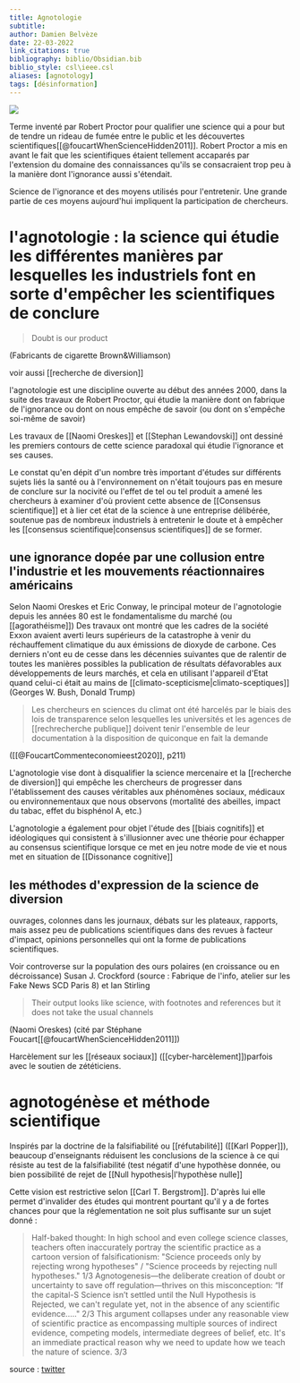 ```yaml
---
title: Agnotologie
subtitle:
author: Damien Belvèze
date: 22-03-2022
link_citations: true
bibliography: biblio/Obsidian.bib
biblio_style: csl\ieee.csl
aliases: [agnotology]
tags: [désinformation]
---
```


![](blouses_blanches.jpg)

Terme inventé par Robert Proctor pour qualifier une science qui a pour but de tendre un rideau de fumée entre le public et les découvertes scientifiques[[@foucartWhenScienceHidden2011]]. 
Robert Proctor a mis en avant le fait que les scientifiques étaient tellement accaparés par l'extension du domaine des connaissances qu'ils se consacraient trop peu à la manière dont l'ignorance aussi s'étendait. 

Science de l'ignorance et des moyens utilisés pour l'entretenir. Une grande partie de ces moyens aujourd'hui impliquent la participation de chercheurs.

# l'agnotologie : la science qui étudie les différentes manières par lesquelles les industriels font en sorte d'empêcher les scientifiques de conclure
> Doubt is our product

(Fabricants de cigarette Brown&Williamson)

voir aussi [[recherche de diversion]]

l'agnotologie est une discipline ouverte au début des années 2000, dans la suite des travaux de Robert Proctor, qui étudie la manière dont on fabrique de l'ignorance ou dont on nous empêche de savoir (ou dont on s'empêche soi-même de savoir)

Les travaux de [[Naomi Oreskes]] et [[Stephan Lewandovski]] ont dessiné les premiers contours de cette science paradoxal qui étudie l'ignorance et ses causes. 

Le constat qu'en dépit d'un nombre très important d'études sur différents sujets liés la santé ou à l'environnement on n'était toujours pas en mesure de conclure sur la nocivité ou l'effet de tel ou tel produit a amené les chercheurs à examiner d'où provient cette absence de [[Consensus scientifique]] et à lier cet état de la science à une entreprise délibérée, soutenue pas de nombreux industriels à entretenir le doute et à empêcher les [[consensus scientifique|consensus scientifiques]] de se former. 

## une ignorance dopée par une collusion entre l'industrie et les mouvements réactionnaires américains

Selon Naomi Oreskes et Eric Conway, le principal moteur de l'agnotologie depuis les années 80 est le fondamentalisme du marché (ou [[agorathéisme]])
Des travaux ont montré que les cadres de la société Exxon avaient averti leurs supérieurs de la catastrophe à venir du réchauffement climatique du aux émissions de dioxyde de carbone. 
Ces derniers n'ont eu de cesse dans les décennies suivantes que de ralentir de toutes les manières possibles la publication de résultats défavorables aux développements de leurs marchés, et cela en utilisant l'appareil d'Etat quand celui-ci était au mains de [[climato-scepticisme|climato-sceptiques]] (Georges W. Bush, Donald Trump)

> Les chercheurs en sciences du climat ont été harcelés par le biais des lois de transparence selon lesquelles les universités et les agences de [[rechrecherche publique]] doivent tenir l'ensemble de leur documentation à la disposition de quiconque en fait la demande 

([[@FoucartCommenteconomieest2020]], p211)


L'agnotologie vise dont à disqualifier la science mercenaire et la [[recherche de diversion]] qui empêche les chercheurs de progresser dans l'établissement des causes véritables aux phénomènes sociaux, médicaux ou environnementaux que nous observons (mortalité des abeilles, impact du tabac, effet du bisphénol A, etc.)

L'agnotologie a également pour objet l'étude des [[biais cognitifs]] et idéologiques qui consistent à s'illusionner avec une théorie pour échapper au consensus scientifique lorsque ce met en jeu notre mode de vie et nous met en situation de [[Dissonance cognitive]]

## les méthodes d'expression de la science de diversion

ouvrages, colonnes dans les journaux, débats sur les plateaux, rapports, mais assez peu de publications scientifiques dans des revues à facteur d'impact, opinions personnelles qui ont la forme de publications scientifiques. 

Voir controverse sur la population des ours polaires (en croissance ou en décroissance)
Susan J. Crockford (source : Fabrique de l'info, atelier sur les Fake News SCD Paris 8) et Ian Stirling

> Their output looks like science, with footnotes and references but it does not take the usual channels

(Naomi Oreskes) (cité par Stéphane Foucart[[@foucartWhenScienceHidden2011]])


Harcèlement sur les [[réseaux sociaux]] ([[cyber-harcèlement]])parfois avec le soutien de zététiciens. 

# agnotogénèse et méthode scientifique

Inspirés par la doctrine de la falsifiabilité ou [[réfutabilité]] ([[Karl Popper]]), beaucoup d'enseignants réduisent les conclusions de la science à ce qui résiste au test de la falsifiabilité (test négatif d'une hypothèse donnée, ou bien possibilité de rejet de [[Null hypothesis|l'hypothèse nulle]]

Cette vision est restrictive selon [[Carl T. Bergstrom]]. 
D'après lui elle permet d'invalider des études qui montrent pourtant qu'il y a de fortes chances pour que la réglementation ne soit plus suffisante sur un sujet donné : 

>Half-baked thought: In high school and even college science classes, teachers often inaccurately portray the scientific practice as a cartoon version of falsificationism: "Science proceeds only by rejecting wrong hypotheses" / "Science proceeds by rejecting null hypotheses." 1/3
>Agnotogenesis—the deliberate creation of doubt or uncertainty to save off regulation—thrives on this misconception: “If the capital-S Science isn’t settled until the Null Hypothesis is Rejected, we can't regulate yet, not in the absence of any scientific evidence....." 2/3
>This argument collapses under any reasonable view of scientific practice as encompassing multiple sources of indirect evidence, competing models, intermediate degrees of belief, etc. It's an immediate practical reason why we need to update how we teach the nature of science. 3/3

source : [twitter](https://twitter.com/CT_Bergstrom/status/1460150333569581060)


